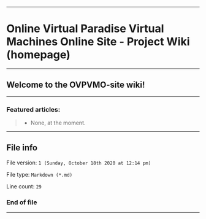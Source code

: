 
***

# Online Virtual Paradise Virtual Machines Online Site - Project Wiki (homepage)

***

## Welcome to the OVPVMO-site wiki!

***

### Featured articles:

> * None, at the moment.

***

## File info

File version: `1 (Sunday, October 18th 2020 at 12:14 pm)`

File type: `Markdown (*.md)`

Line count: `29`

### End of file

***

